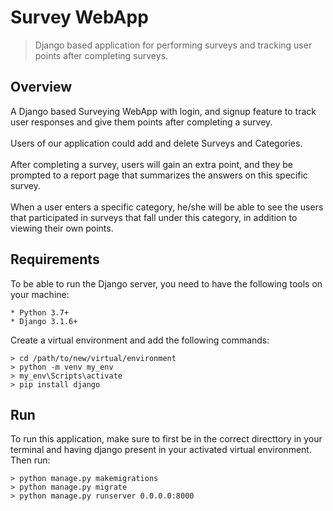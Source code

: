 # Survey WebApp
> Django based application for performing surveys and tracking user points after completing surveys.

## Overview
A Django based Surveying WebApp with login, and signup feature to track user responses and give them points after completing a survey. 
<br/>
<br/>
Users of our application could add and delete Surveys and Categories. 
<br/>
<br/>
After completing a survey, users will gain an extra point, and they be prompted to a report page that summarizes the answers on this specific survey.
<br/>
<br/>
When a user enters a specific category, he/she will be able to see the users that participated in surveys that fall under this category, in addition to viewing their own points.  

## Requirements
To be able to run the Django server, you need to have the following tools on your machine:
```
* Python 3.7+
* Django 3.1.6+
```
Create a virtual environment and add the following commands:
```
> cd /path/to/new/virtual/environment
> python -m venv my_env
> my_env\Scripts\activate
> pip install django 
```

## Run
To run this application, make sure to first be in the correct directtory in your terminal and having django present in your activated virtual environment. Then run:
```
> python manage.py makemigrations
> python manage.py migrate
> python manage.py runserver 0.0.0.0:8000
```
